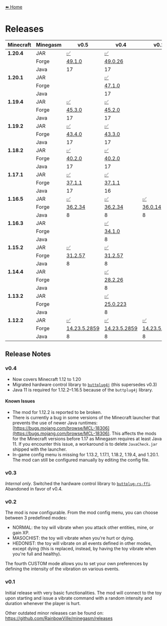 [⬅️ Home](./)

# Releases

| Minecraft  | Minegasm | v0.5                                                                                                                | v0.4                                                                                                                | v0.2                                                                                                         | v0.1                                                                                              |
|------------|----------|---------------------------------------------------------------------------------------------------------------------|---------------------------------------------------------------------------------------------------------------------|--------------------------------------------------------------------------------------------------------------|---------------------------------------------------------------------------------------------------|
| **1.20.4** | JAR      | [✅](https://github.com/RainbowVille/minegasm/releases/download/v0.4.2/minegasm-0.4.2-1.20.4-Forge-49.0.26.jar)      | [✅](https://github.com/RainbowVille/minegasm/releases/download/v0.4.2/minegasm-0.4.2-1.20.4-Forge-49.0.26.jar)      |                                                                                                              |                                                                                                   |
|            | Forge    | [49.1.0](http://files.minecraftforge.net/maven/net/minecraftforge/forge/index_1.20.4.html)                          | [49.0.26](http://files.minecraftforge.net/maven/net/minecraftforge/forge/index_1.20.4.html)                         |                                                                                                              |                                                                                                   |
|            | Java     | 17                                                                                                                  | 17                                                                                                                  |                                                                                                              |                                                                                                   |
| **1.20.1** | JAR      |                                                                                                                     | [✅](https://github.com/RainbowVille/minegasm/releases/download/v0.4.0/minegasm-0.4.0-1.20.1-Forge-47.1.0.jar)️      |                                                                                                              |                                                                                                   |
|            | Forge    |                                                                                                                     | [47.1.0](http://files.minecraftforge.net/maven/net/minecraftforge/forge/index_1.20.1.html)                          |                                                                                                              |                                                                                                   |
|            | Java     |                                                                                                                     | 17                                                                                                                  |                                                                                                              |                                                                                                   |
| **1.19.4** | JAR      | [✅](https://github.com/RainbowVille/minegasm/releases/download/v0.4.2/minegasm-0.4.2-1.19.4-Forge-45.2.0.jar)       | [✅](https://github.com/RainbowVille/minegasm/releases/download/v0.4.2/minegasm-0.4.2-1.19.4-Forge-45.2.0.jar)       |                                                                                                              |                                                                                                   |
|            | Forge    | [45.3.0](http://files.minecraftforge.net/maven/net/minecraftforge/forge/index_1.19.4.html)                          | [45.2.0](http://files.minecraftforge.net/maven/net/minecraftforge/forge/index_1.19.4.html)                          |                                                                                                              |                                                                                                   |
|            | Java     | 17                                                                                                                  | 17                                                                                                                  |                                                                                                              |                                                                                                   |
| **1.19.2** | JAR      | [✅](https://github.com/RainbowVille/minegasm/releases/download/v0.4.2/minegasm-0.4.2-1.19.2-Forge-43.3.0.jar)       | [✅](https://github.com/RainbowVille/minegasm/releases/download/v0.4.2/minegasm-0.4.2-1.19.2-Forge-43.3.0.jar)       |                                                                                                              |                                                                                                   |
|            | Forge    | [43.4.0](http://files.minecraftforge.net/maven/net/minecraftforge/forge/index_1.19.2.html)                          | [43.3.0](http://files.minecraftforge.net/maven/net/minecraftforge/forge/index_1.19.2.html)                          |                                                                                                              |                                                                                                   |
|            | Java     | 17                                                                                                                  | 17                                                                                                                  |                                                                                                              |                                                                                                   |
| **1.18.2** | JAR      | [✅](https://github.com/RainbowVille/minegasm/releases/download/v0.4.0/minegasm-0.4.0-1.18.2-Forge-40.2.0.jar)️      | [✅](https://github.com/RainbowVille/minegasm/releases/download/v0.4.0/minegasm-0.4.0-1.18.2-Forge-40.2.0.jar)️      |                                                                                                              |                                                                                                   |
|            | Forge    | [40.2.0](http://files.minecraftforge.net/maven/net/minecraftforge/forge/index_1.18.2.html)                          | [40.2.0](http://files.minecraftforge.net/maven/net/minecraftforge/forge/index_1.18.2.html)                          |                                                                                                              |                                                                                                   |
|            | Java     | 17                                                                                                                  | 17                                                                                                                  |                                                                                                              |                                                                                                   |
| **1.17.1** | JAR      | [✅](https://github.com/RainbowVille/minegasm/releases/download/v0.4.0/minegasm-0.4.0-1.17.1-Forge-37.1.1.jar)️      | [✅](https://github.com/RainbowVille/minegasm/releases/download/v0.4.0/minegasm-0.4.0-1.17.1-Forge-37.1.1.jar)️      |                                                                                                              |                                                                                                   |
|            | Forge    | [37.1.1](http://files.minecraftforge.net/maven/net/minecraftforge/forge/index_1.17.1.html)                          | [37.1.1](http://files.minecraftforge.net/maven/net/minecraftforge/forge/index_1.17.1.html)                          |                                                                                                              |                                                                                                   |
|            | Java     | 17                                                                                                                  | 16                                                                                                                  |                                                                                                              |                                                                                                   |
| **1.16.5** | JAR      | [✅](https://github.com/RainbowVille/minegasm/releases/download/v0.4.2/minegasm-0.4.2-1.16.5-Forge-36.2.34.jar)️     | [✅](https://github.com/RainbowVille/minegasm/releases/download/v0.4.2/minegasm-0.4.2-1.16.5-Forge-36.2.34.jar)️     | [✅](https://github.com/RainbowVille/minegasm/releases/download/v0.2.1-1.16.5/minegasm-0.2.1.jar)️            | ️                                                                                                 |
|            | Forge    | [36.2.34](http://files.minecraftforge.net/maven/net/minecraftforge/forge/index_1.16.5.html)                         | [36.2.34](http://files.minecraftforge.net/maven/net/minecraftforge/forge/index_1.16.5.html)                         | [36.0.14](http://files.minecraftforge.net/maven/net/minecraftforge/forge/index_1.16.5.html)                  |                                                                                                   |
|            | Java     | 8                                                                                                                   | 8                                                                                                                   | 8                                                                                                            |                                                                                                   |
| **1.16.3** | JAR      |                                                                                                                     | [✅](https://github.com/RainbowVille/minegasm/releases/download/v0.4.2/minegasm-0.4.2-1.16.3-Forge-34.1.0.jar)️      |                                                                                                              | [✅](https://github.com/RainbowVille/minegasm/releases/download/v0.1.1-1.16.3/minegasm-0.1.1.jar)️ |
|            | Forge    |                                                                                                                     | [34.1.0](http://files.minecraftforge.net/maven/net/minecraftforge/forge/index_1.16.3.html)                          |                                                                                                              | [34.1.0](http://files.minecraftforge.net/maven/net/minecraftforge/forge/index_1.16.3.html)        |
|            | Java     |                                                                                                                     | 8                                                                                                                   |                                                                                                              | 8                                                                                                 |
| **1.15.2** | JAR      | [✅](https://github.com/RainbowVille/minegasm/releases/download/v0.4.2/minegasm-0.4.2-1.15.2-Forge-31.2.57.jar)️     | [✅](https://github.com/RainbowVille/minegasm/releases/download/v0.4.2/minegasm-0.4.2-1.15.2-Forge-31.2.57.jar)️     | ️                                                                                                            |                                                                                                   |
|            | Forge    | [31.2.57](http://files.minecraftforge.net/maven/net/minecraftforge/forge/index_1.15.2.html)                         | [31.2.57](http://files.minecraftforge.net/maven/net/minecraftforge/forge/index_1.15.2.html)                         |                                                                                                              |                                                                                                   |
|            | Java     | 8                                                                                                                   | 8                                                                                                                   |                                                                                                              |                                                                                                   |
| **1.14.4** | JAR      |                                                                                                                     | [✅](https://github.com/RainbowVille/minegasm/releases/download/v0.4.2/minegasm-0.4.2-1.14.4-Forge-28.2.26.jar)️     | ️                                                                                                            |                                                                                                   |
|            | Forge    |                                                                                                                     | [28.2.26](http://files.minecraftforge.net/maven/net/minecraftforge/forge/index_1.14.4.html)                         |                                                                                                              |                                                                                                   |
|            | Java     |                                                                                                                     | 8                                                                                                                   |                                                                                                              |                                                                                                   |
| **1.13.2** | JAR      |                                                                                                                     | [✅](https://github.com/RainbowVille/minegasm/releases/download/v0.4.2/minegasm-0.4.2-1.13.2-Forge-25.0.223.jar)️    | ️                                                                                                            |                                                                                                   |
|            | Forge    |                                                                                                                     | [25.0.223](http://files.minecraftforge.net/maven/net/minecraftforge/forge/index_1.13.2.html)                        |                                                                                                              |                                                                                                   |
|            | Java     |                                                                                                                     | 8                                                                                                                   |                                                                                                              |                                                                                                   |
| **1.12.2** | JAR      | [✅](https://github.com/RainbowVille/minegasm/releases/download/v0.4.2/minegasm-0.4.2-1.12.2-Forge-14.23.5.2859.jar) | [✅](https://github.com/RainbowVille/minegasm/releases/download/v0.4.2/minegasm-0.4.2-1.12.2-Forge-14.23.5.2859.jar) | [✅](https://github.com/RainbowVille/minegasm/releases/download/v0.2.2-1.12.2-beta/minegasm-0.2.2-beta1.jar)️ | ️                                                                                                 |
|            | Forge    | [14.23.5.2859](http://files.minecraftforge.net/maven/net/minecraftforge/forge/index_1.12.2.html)                    | [14.23.5.2859](http://files.minecraftforge.net/maven/net/minecraftforge/forge/index_1.12.2.html)                    | [14.23.5.2855](http://files.minecraftforge.net/maven/net/minecraftforge/forge/index_1.12.2.html)             |                                                                                                   |
|            | Java     | 8                                                                                                                   | 8                                                                                                                   | 8                                                                                                            |                                                                                                   |

## Release Notes

### v0.4
* Now covers Minecraft 1.12 to 1.20
* Migrated hardware control library to [`buttplug4j`](https://github.com/blackspherefollower/buttplug4j) (this supersedes v0.3)
* Java 11 is required for 1.12.2&ndash;1.16.5 because of the `buttplug4j` library.

#### Known Issues
* The mod for 1.12.2 is reported to be broken.
* There is currently a bug in some versions of the Minecraft launcher that prevents the use of newer Java runtimes: [https://bugs.mojang.com/browse/MCL-18306](https://bugs.mojang.com/browse/MCL-18306). This affects the mods for the Minecraft versions before 1.17 as Minegasm requires at least Java 11. If you encounter this issue, a workaround is to delete `JavaCheck.jar` shipped with the launcher.
* In-game config menu is missing for 1.13.2, 1.17.1, 1.18.2, 1.19.4, and 1.20.1. The mod can still be configured manually by editing the config file.

### v0.3
*Internal only*. Switched the hardware control library to [`buttplug-rs-ffi`](https://github.com/buttplugio/buttplug-rs-ffi). Abandoned in favor of v0.4.

### v0.2
The mod is now configurable. From the mod config menu, you can choose between 3 predefined modes:

* NORMAL: the toy will vibrate when you attack other entities, mine, or gain XP.
* MASOCHIST: the toy will vibrate when you're hurt or dying.
* HEDONIST: the toy will vibrate on all events defined in other modes, except dying (this is replaced, instead, by having the toy vibrate when you're full and healthy).

The fourth CUSTOM mode allows you to set your own preferences by defining the intensity of the vibration on various events.

### v0.1
Initial release with very basic functionalities. The mod will connect to the toy upon starting and issue a vibrate command with a random intensity and duration whenever the player is hurt.

Other outdated minor releases can be found on: <https://github.com/RainbowVille/minegasm/releases>